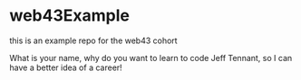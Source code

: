 # web43Example
this is an example repo for the web43 cohort


What is your name, why do you want to learn to code
Jeff Tennant, so I can have a better idea of a career!